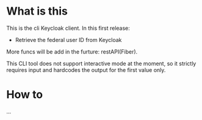 # What is this

This is the cli Keycloak client.
In this first release:
- Retrieve the federal user ID from Keycloak

More funcs will be add in the furture: restAPI(Fiber).

This CLI tool does not support interactive mode at the moment, so it strictly requires input and hardcodes the output for the first value only.

# How to 
...